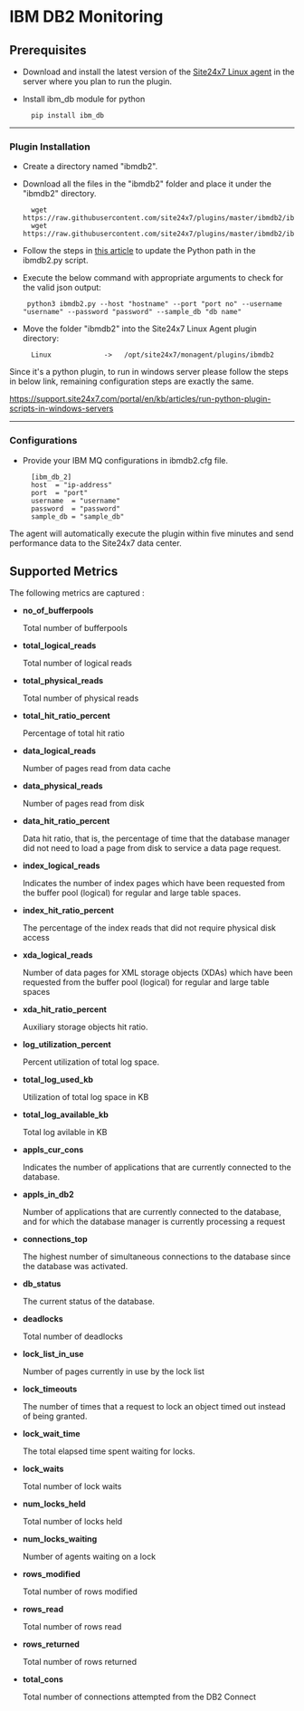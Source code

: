 # IBM DB2 Monitoring

                                                                                       
## Prerequisites

- Download and install the latest version of the [Site24x7 Linux agent](https://www.site24x7.com/app/client#/admin/inventory/add-monitor) in the server where you plan to run the plugin. 

- Install ibm_db module for python
	```
	  pip install ibm_db
	```
---



### Plugin Installation  

- Create a directory named "ibmdb2".
      
- Download all the files in the "ibmdb2" folder and place it under the "ibmdb2" directory.

		wget https://raw.githubusercontent.com/site24x7/plugins/master/ibmdb2/ibmdb2.py
		wget https://raw.githubusercontent.com/site24x7/plugins/master/ibmdb2/ibmdb2.cfg

- Follow the steps in [this article](https://support.site24x7.com/portal/en/kb/articles/updating-python-path-in-a-plugin-script-for-linux-servers) to update the Python path in the ibmdb2.py script.
 
- Execute the below command with appropriate arguments to check for the valid json output:
	```
	 python3 ibmdb2.py --host "hostname" --port "port no" --username "username" --password "password" --sample_db "db name"
	 ```
- Move the folder "ibmdb2" into the Site24x7 Linux Agent plugin directory: 

		Linux             ->   /opt/site24x7/monagent/plugins/ibmdb2 
		
Since it's a python plugin, to run in windows server please follow the steps in below link, remaining configuration steps are exactly the same. 

  https://support.site24x7.com/portal/en/kb/articles/run-python-plugin-scripts-in-windows-servers



---

### Configurations

- Provide your IBM MQ configurations in ibmdb2.cfg file.
	```
	  [ibm_db_2]
	  host 	= "ip-address"
	  port 	= "port"
	  username	= "username"
	  password 	= "password"
	  sample_db	= "sample_db"
	```	
		
The agent will automatically execute the plugin within five minutes and send performance data to the Site24x7 data center.

## Supported Metrics
The following metrics are captured :

- **no_of_bufferpools**
    
    Total number of bufferpools

- **total_logical_reads**

    Total number of logical reads

- **total_physical_reads**

    Total number of physical reads

- **total_hit_ratio_percent**

    Percentage of total hit ratio

- **data_logical_reads**

    Number of pages read from data cache

- **data_physical_reads**

    Number of pages read from disk

- **data_hit_ratio_percent**

    Data hit ratio, that is, the percentage of time that the database manager did not need to load a page from disk to service a data page request.


- **index_logical_reads**

    Indicates the number of index pages which have been requested from the buffer pool (logical) for regular and large table spaces.


- **index_hit_ratio_percent**

     The percentage of the index reads that did not require physical disk access


- **xda_logical_reads**

    Number of data pages for XML storage objects (XDAs) which have been requested from the buffer pool (logical) for regular and large table spaces

- **xda_hit_ratio_percent**

    Auxiliary storage objects hit ratio.


- **log_utilization_percent**

    Percent utilization of total log space.


- **total_log_used_kb**

    Utilization of total log space in KB


- **total_log_available_kb**

    Total log avilable in KB


- **appls_cur_cons**

    Indicates the number of applications that are currently connected to the database.

- **appls_in_db2**

    Number of applications that are currently connected to the database, and for which the database manager is currently processing a request

- **connections_top**

    The highest number of simultaneous connections to the database since the database was activated.

- **db_status**

    The current status of the database.

- **deadlocks**

    Total number of deadlocks

- **lock_list_in_use**

    Number of pages currently in use by the lock list

- **lock_timeouts**

    The number of times that a request to lock an object timed out instead of being granted. 

- **lock_wait_time**

    The total elapsed time spent waiting for locks. 

- **lock_waits**

    Total number of lock waits

- **num_locks_held**

    Total number of locks held

- **num_locks_waiting** 

    Number of agents waiting on a lock

- **rows_modified**

    Total number of rows modified


- **rows_read**

    Total number of rows read


- **rows_returned**

    Total number of rows returned

- **total_cons**

    Total number of connections attempted from the DB2 Connect
